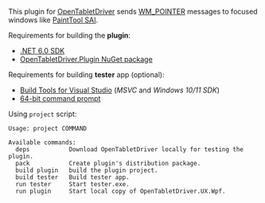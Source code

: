 This plugin for [OpenTabletDriver][otd] sends [WM_POINTER][wmp] messages to focused windows like 
[PaintTool SAI][sai].

[otd]: https://opentabletdriver.net/
[wmp]: https://learn.microsoft.com/en-us/windows/win32/inputmsg/wm-pointerdown
[sai]: https://www.systemax.jp/en/sai/

Requirements for building the **plugin**:
- [.NET 6.0 SDK][dotnet]
- [OpenTabletDriver.Plugin NuGet package][otd-nuget]

[dotnet]: https://dotnet.microsoft.com/en-us/download/dotnet/6.0
[otd-nuget]: https://www.nuget.org/packages/OpenTabletDriver.Plugin/

Requirements for building **tester** app (optional):
- [Build Tools for Visual Studio][vstools] (*MSVC* and *Windows 10/11 SDK*)
- [64-bit command prompt][x64prompt]

[vstools]: https://visualstudio.microsoft.com/downloads/?q=build+tools#build-tools-for-visual-studio-2022
[x64prompt]: https://learn.microsoft.com/en-us/cpp/build/how-to-enable-a-64-bit-visual-cpp-toolset-on-the-command-line?view=msvc-170

Using `project` script:
```
Usage: project COMMAND

Available commands:
  deps           Download OpenTabletDriver locally for testing the plugin.
  pack           Create plugin's distribution package.
  build plugin   build the plugin project.
  build tester   Build tester app.
  run tester     Start tester.exe.
  run plugin     Start local copy of OpenTabletDriver.UX.Wpf.
```
